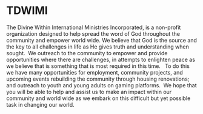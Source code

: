 # TDWIMI
The Divine Within International Ministries Incorporated, is a non-profit organization designed to help spread the word of God throughout the community and empower world wide. We believe that God is the source and the key to all challenges in life as He gives truth and understanding when sought.   We outreach to the community to empower and provide opportunities where there are challenges, in attempts to enlighten peace as we believe that is something that is most required in this time.   To do this we have many opportunities for employment, community projects, and upcoming events rebuilding the community through housing renovations; and outreach to youth and young adults on gaming platforms.   We hope that you will be able to help and assist us to make an impact within our community and world wide as we embark on this difficult but yet possible task in changing our world.

